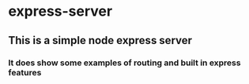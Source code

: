# express-server

## This is a simple node express server

### It does show some examples of routing and built in express features
